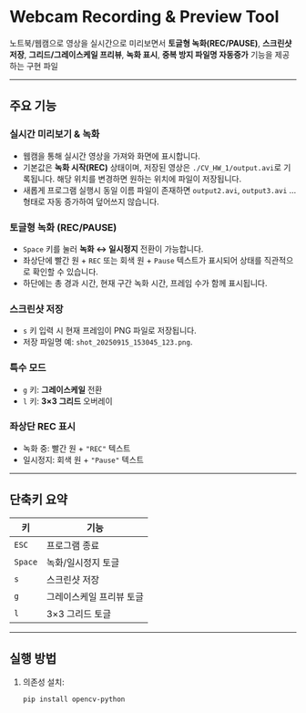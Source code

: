 # Webcam Recording & Preview Tool

노트북/웹캠으로 영상을 실시간으로 미리보면서 **토글형 녹화(REC/PAUSE)**, **스크린샷 저장**, **그리드/그레이스케일 프리뷰**, **녹화 표시**, **중복 방지 파일명 자동증가** 기능을 제공하는 구현 파일

---

## 주요 기능

### 실시간 미리보기 & 녹화
- 웹캠을 통해 실시간 영상을 가져와 화면에 표시합니다.
- 기본값은 **녹화 시작(REC)** 상태이며, 저장된 영상은 `./CV_HW_1/output.avi`로 기록됩니다. 해당 위치를 변경하면 원하는 위치에 파일이 저장됩니다.
- 새롭게 프로그램 실행시 동일 이름 파일이 존재하면 `output2.avi`, `output3.avi` … 형태로 자동 증가하여 덮어쓰지 않습니다. 

### 토글형 녹화 (REC/PAUSE)
- `Space` 키를 눌러 **녹화 ↔ 일시정지** 전환이 가능합니다.
- 좌상단에 빨간 원 + `REC` 또는 회색 원 + `Pause` 텍스트가 표시되어 상태를 직관적으로 확인할 수 있습니다.
- 하단에는 총 경과 시간, 현재 구간 녹화 시간, 프레임 수가 함께 표시됩니다.

### 스크린샷 저장
- `s` 키 입력 시 현재 프레임이 PNG 파일로 저장됩니다.
- 저장 파일명 예: `shot_20250915_153045_123.png`.

### 특수 모드
- `g` 키: **그레이스케일** 전환  
- `l` 키: **3×3 그리드** 오버레이

### 좌상단 REC 표시
- 녹화 중: 빨간 원 + `"REC"` 텍스트  
- 일시정지: 회색 원 + `"Pause"` 텍스트

---

## 단축키 요약

| 키 | 기능 |
|----|------|
| `ESC` | 프로그램 종료 |
| `Space` | 녹화/일시정지 토글 |
| `s` | 스크린샷 저장 |
| `g` | 그레이스케일 프리뷰 토글 |
| `l` | 3×3 그리드 토글 |

---

## 실행 방법

1. 의존성 설치:
   ```bash
   pip install opencv-python
